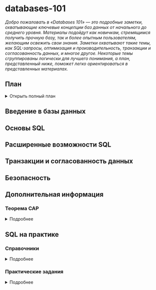 # databases-101

_Добро пожаловать в «Databases 101» — это подробные заметки, охватывающие ключевые концепции баз данных от начального до среднего уровня. Материалы подойдут как новичкам, стремящимся получить прочную базу, так и более опытным пользователям, желающим освежить свои знания. Заметки охватывают такие темы, как SQL-запросы, оптимизация и производительность, транзакции и согласованность данных, и многое другое. Некоторые темы сгруппированы логически для лучшего понимания, а план, представленный ниже, поможет легко ориентироваться в представленных материалах._

## План

<details>
  <summary>Открыть полный план</summary>

### Введение в базы данных

- [Базы данных и СУБД](#базы-данных-и-субд) // TBD
- [ETL-процессы](#etl-процессы) // TBD
- [ER-диаграмма](#er-диаграмма) // TBD
- [Ключи](#ключи) // TBD
- [Нормализация и денормализация форм](#нормализация-и-денормализация-форм) // TBD
- [Схемы "звезда" и "снежинка"](#схемы-звезда-и-снежинка) // TBD

### Основы SQL

- [T-SQL](#t-sql) // TBD
- [SELECT](#select) // TBD
- [Агрегатные функции](#агрегатные-функции) // TBD
- [WHERE и HAVING](#where-и-having) // TBD
- [CASE](#case) // TBD
- [Объединения таблиц](#объединения-таблиц) // TBD
- [Вложенные запросы](#вложенные-запросы) // TBD

### Расширенные возможности SQL

- [Функции](#функции) // TBD
- [Аналитические функции](#аналитические-функции) // TBD
- [Представления](#представления) // TBD
- [Хранимые процедуры](#хранимые-процедуры) // TBD
- [Триггеры](#триггеры) // TBD

### Оптимизация и производительность

- [EXPLAIN](#explain) // TBD
- [Индексы](#индексы) // TBD
- [Партицирование](#партицирование) // TBD
- [Шардинг](#шардинг) // TBD
- [Репликация](#репликация) // TBD
- [Масштабирование](#масштабирование) // TBD
- [Кэширования](#механизмы-кэширования) // TBD

### Транзакции и согласованность данных

- [Транзакции](#транзакции) // TBD
- [ACID](#acid) // TBD
- [Уровни изоляции транзакций](#уровни-изоляции-транзакций) // TBD
- [Аномалии](#аномалии) // TBD
- [Локи](#локи) // TBD
- [MVCC](#mvcc) // TBD
- [SELECT FOR UPDATE и SELECT FOR SHARE](#select-for-update-и-select-for-share) // TBD

### Безопасность

- [Управление доступом](#управление-доступом) // TBD
- [Шифрование данных](#шифрование-данных) // TBD
- [Аудит и журналирование](#аудит-и-журналирование) // TBD

### Дополнительная информация

- [Архитектура](#архитектура) // TBD
- [Теорема CAP](#теорема-cap)

### SQL на практике

- [Справочники](#справочники)
- [Практические задания](#практические-задания)

</details>

## Введение в базы данных

## Основы SQL

## Расширенные возможности SQL

## Транзакции и согласованность данных

## Безопасность

## Дополнительная информация

### Теорема CAP

<details>
<summary>Подробнее</summary>

**Теорема CAP** (известная также как **теорема Брюера**) — эвристическое утверждение о том, что в любой реализации распределённых вычислений возможно обеспечить не более двух из трёх следующих свойств:

- **согласованность данных** (англ. consistency) — во всех вычислительных узлах в один момент времени данные не противоречат друг другу;
- **доступность** (англ. availability) — любой запрос к распределённой системе завершается откликом, однако без гарантии, что ответы всех узлов системы совпадают;
- **устойчивость к фрагментации** (англ. partition tolerance) — расщепление распределённой системы на несколько изолированных секций не приводит к некорректности отклика от каждой из секций.

<img src="./img/CAP_diagram.png" width="400" style="display:block; margin: 0 auto;" alt="Теорема CAP">

_Концепция NoSQL, в рамках которой создаются распределённые нетранзакционные системы управления базами данных, зачастую использует этот принцип в качестве обоснования неизбежности отказа от согласованности данных. Однако многими учёными и практиками теорема CAP критикуется за вольность трактовки и даже недостоверность в том смысле, в котором она распространена в сообществе._

**Следствия**

С точки зрения теоремы CAP, распределённые системы вычислений в зависимости от пары практически поддерживаемых свойств из трёх возможных распадаются на три класса — **CA**, **CP**, **AP** (при этом в рамках одной программной системы могут быть реализованы стратегии обработки различных запросов с использованием различных систем вычислений).

- В системе вычислений **класса CA** во всех узлах данные согласованы и обеспечена доступность, при этом она жертвует устойчивостью к распаду на секции. Такие системы возможны на основе технологического программного обеспечения, поддерживающего транзакционность в смысле ACID, примерами реализации таких систем вычислений могут быть решения на основе кластерных систем управления базами данных или распределённая служба каталогов LDAP.
- Система вычислений **класса CP** в каждый момент обеспечивает целостный результат и способна функционировать в условиях распада, но достигает этого в ущерб доступности: может не выдавать отклик на запрос. Устойчивость к распаду на секции требует обеспечения дублирования изменений во всех узлах программной системы, реализующей данную систему вычислений, в связи с этим отмечается практическая целесообразность использования в таких системах распределённых пессимистических блокировок для сохранения целостности.
- В системе вычислений **класса AP** не гарантируется целостность, но при этом выполнены условия доступности и устойчивости к распаду на секции. Хотя реализации систем вычислений такого рода известны задолго до формулировки принципа CAP (например, распределённые веб-кэши или DNS), рост популярности решений с этим набором свойств связывается именно с распространением теоремы CAP. Так, большинство NoSQL-систем принципиально не гарантируют целостности данных, и ссылаются на теорему CAP как на мотив такого ограничения. Задачей при построении AP-систем становится обеспечение некоторого практически целесообразного уровня целостности данных, в этом смысле про AP-системы говорят как о «целостных в конечном итоге» (англ. eventually consistent) или как о «слабо целостных» (англ. weak consistent).

**BASE-архитектура**

Во второй половине 2000-х годов сформулирован подход к построению распределённых систем, в которых требования целостности и доступности выполнены не в полной мере, названый акронимом **BASE** (от англ. Basically Available, Soft-state, Eventually consistent — базовая доступность, неустойчивое состояние, согласованность в конечном счёте), при этом такой подход напрямую противопоставляется ACID.

- Под **базовой доступностью** подразумевается такой подход к проектированию приложения, чтобы сбой в некоторых узлах приводил к отказу в обслуживании только для незначительной части сессий при сохранении доступности в большинстве случаев.
- **Неустойчивое состояние** подразумевает возможность жертвовать долговременным хранением состояния сессий (таких как промежуточные результаты выборок, информация о навигации, контексте), при этом концентрируясь на фиксации обновлений только критичных операций.
- **Согласованности в конечном счёте**, трактующейся как возможность противоречивости данных в некоторых случаях, но при обеспечении согласования в практически обозримое время, посвящено значительное количество самостоятельных исследований.

_Больше информации с примерами систем можно найти тут [Всё, что вы не знали о CAP теореме](https://habr.com/ru/articles/328792/)_

</details>

## SQL на практике

### Справочники

<details>
<summary>Подробнее</summary>

#### EN

- [W3 Schools](https://www.w3schools.com/sql/default.asp)
- [SQL Problems and solutions](http://sql-tutorial.ru/en/content.html)

#### RU

- [Интерактивный курс по SQL](https://sql-academy.org/ru/guide)
- [Справочник по функциям SQL](https://sql-academy.org/ru/handbook)
- [SQL Задачи и решения](http://sql-tutorial.ru/ru/content.html)

</details>

### Практические задания

<details>
<summary>Подробнее</summary>

#### EN

- [W3 Schools Exercises](https://www.w3schools.com/sql/sql_exercises.asp)
- [SQLBolt: Interactive Tutorial](https://sqlbolt.com/)
- [SQL exercises](https://sql-ex.ru/learn_exercises.php)

#### RU

- [SQL тренажёр](https://sql-academy.org/ru/trainer)
- [Интерактивный тренажер по SQL](https://stepik.org/course/63054/info)
- [Упражнения по SQL](https://sql-ex.ru/learn_exercises.php?LN=1)

</details>

